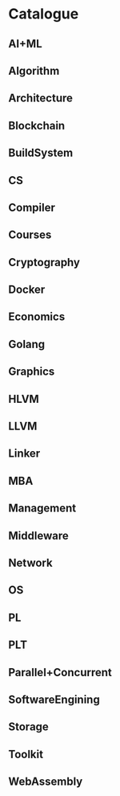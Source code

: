 # Catalogue

## AI+ML

## Algorithm

## Architecture

## Blockchain

## BuildSystem

## CS

## Compiler

## Courses

## Cryptography

## Docker

## Economics

## Golang

## Graphics

## HLVM

## LLVM

## Linker

## MBA

## Management

## Middleware

## Network

## OS

## PL

## PLT

## Parallel+Concurrent

## SoftwareEngining

## Storage

## Toolkit

## WebAssembly


